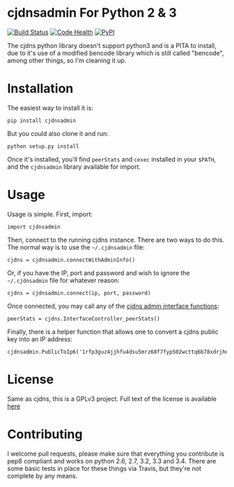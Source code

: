 # cjdnsadmin For Python 2 & 3

[![Build Status](https://travis-ci.org/hyperboria/python-cjdns.svg?branch=master)](https://travis-ci.org/hyperboria/python-cjdns)
[![Code Health](https://landscape.io/github/hyperboria/python-cjdns/master/landscape.svg)](https://landscape.io/github/hyperboria/python-cjdns/master)
[![PyPI](https://img.shields.io/pypi/v/cjdnsadmin.svg)](https://pypi.python.org/pypi/cjdnsadmin)

The cjdns python library doesn't support python3 and is a PITA to install, due
to it's use of a modified bencode library which is still called "bencode", among
other things, so I'm cleaning it up.

Installation
=======
The easiest way to install it is:

    pip install cjdnsadmin

But you could also clone it and run:

    python setup.py install

Once it's installed, you'll find `peerStats` and `cexec` installed in your `$PATH`, and the `cjdnsadmin` library available for import.

Usage
=======
Usage is simple. First, import:

    import cjdnsadmin

Then, connect to the running cjdns instance. There are two ways to do this. The normal way is to use the `~/.cjdnsadmin` file:

    cjdns = cjdnsadmin.connectWithAdminInfo()

Or, if you have the IP, port and password and wish to ignore the `~/.cjdnsadmin` file for whatever reason:

    cjdns = cjdnsadmin.connect(ip, port, password)

Once connected, you may call any of the [cjdns admin interface functions](https://github.com/cjdelisle/cjdns/blob/master/admin/README.md#cjdns-functions):

    peerStats = cjdns.InterfaceController_peerStats()

Finally, there is a helper function that allows one to convert a cjdns public key into an IP address:

    cjdnsadmin.PublicToIp6('1rfp3guz4jjhfu4dsu5mrz68f7fyp502wcttq6b78xdrjhd4ru80.k')


License
=======
Same as cjdns, this is a GPLv3 project. Full text of the license is available [here](LICENSE)

Contributing
=======
I welcome pull requests, please make sure that everything you contribute is pep8 compliant and works on python 2.6, 2.7, 3.2, 3.3 and 3.4. There are some basic tests in place for these things via Travis, but they're not complete by any means.
